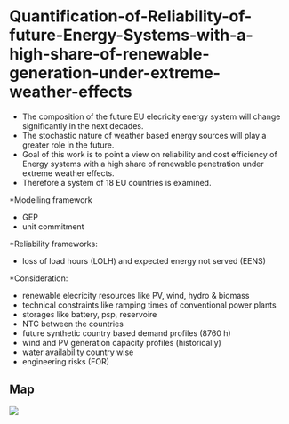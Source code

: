 # Quantification-of-Reliability-of-future-Energy-Systems-with-a-high-share-of-renewable-generation-under-extreme-weather-effects

* The composition of the future EU elecricity energy system will change significantly in the next decades.
* The stochastic nature of weather based energy sources will play a greater role in the future. 
* Goal of this work is to point a view on reliability and cost efficiency of Energy systems with a high share of renewable penetration under extreme weather effects.
* Therefore a system of 18 EU countries is examined.

*Modelling framework
- GEP  
- unit commitment  

*Reliability frameworks:
- loss of load hours (LOLH) and expected energy not served (EENS)

*Consideration: 
- renewable elecricity resources like PV, wind, hydro & biomass
- technical constraints like ramping times of conventional power plants
- storages like battery, psp, reservoire
- NTC between the countries
- future synthetic country based demand profiles (8760 h)
- wind and PV generation capacity profiles (historically)
- water availability country wise
- engineering risks (FOR)


## Map 
![](https://github.com/bernemax/Quant.-Reliability-Energy-Systems/blob/main/NTC%20node%20model/Synthetic%20demand%20EU18/Europe18.png)



